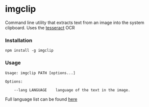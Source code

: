 # imgclip

Command line utility that extracts text from an image into the system clipboard. Uses the [tesseract](https://github.com/naptha/tesseract.js) OCR

### Installation

    npm install -g imgclip

### Usage

    Usage: imgclip PATH [options...]
    
    Options:
    
        --lang LANGUAGE    language of the text in the image. 
    
Full language list can be found [here](https://github.com/naptha/tesseract.js/blob/master/docs/tesseract_lang_list.md)
